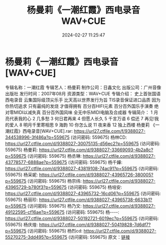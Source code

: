 ﻿---
title: 杨曼莉《一潮红霞》西电录音WAV+CUE
date: 2024-02-27 11:25:47
categories: WAV车载音乐、镜像
tags: 华语中文
---
# 杨曼莉《一潮红霞》西电录音[WAV+CUE]

专辑名称：一潮红霞
专辑艺人：杨曼莉
制作公司：日鑫文化
出版公司：广州音像出版社
发行时间：2007年08月
资源类型：WAV+CUE
专辑介绍：
史上首张国语西电录音 云集国际级顶尖乐手
比天高以世界发行为旨 TIS录音保证进口品质
因为你热切追求 只有最纯的发烧 才值得拥有
百分百HIFI元素 百分百外国乐手演奏
绝对零MIDI以减失真 百分百外国风味 全无中乐MIDI电脑及合成器
专辑简介：
1 月亮代表我的心
2 几多愁
3 何日君再来
4 但愿人长久
5 千言万语
6 偿还
7 再见!我的爱人
8 明月千里寄相思
9 海韵
10 你怎么说
11 夜来香
12 独上西楼
杨曼莉 《一潮红霞》西电录音[WAV+CUE].rar: https://url27.ctfile.com/f/9388027-344538996-3f486a?p=559675
(访问密码: 559675)
杨林CD: https://url27.ctfile.com/d/9388027-30075135-d56ec2?p=559675
(访问密码: 559675)
杨曼莉: https://url27.ctfile.com/d/9388027-33669093-4b2a8c?p=559675
(访问密码: 559675)
杨丞琳: https://url27.ctfile.com/d/9388027-43778577-6888ae?p=559675
(访问密码: 559675)
杨千嬅: https://url27.ctfile.com/d/9388027-43819108-74ac91?p=559675
(访问密码: 559675)
杨采妮: https://url27.ctfile.com/d/9388027-43965726-380005?p=559675
(访问密码: 559675)
杨宗纬: https://url27.ctfile.com/d/9388027-43965729-b780f3?p=559675
(访问密码: 559675)
杨培安: https://url27.ctfile.com/d/9388027-43965732-16cd06?p=559675
(访问密码: 559675)
杨丽珍: https://url27.ctfile.com/d/9388027-43965738-6633b1?p=559675
(访问密码: 559675)
杨乃文: https://url27.ctfile.com/d/9388027-49122595-cf16ae?p=559675
(访问密码: 559675)
杨----: https://url27.ctfile.com/d/9388027-50192721-6019ec?p=559675
(访问密码: 559675)
杨庆煌: https://url27.ctfile.com/d/9388027-50419828-7d6df7?p=559675
(访问密码: 559675)
杨烈cd: https://url27.ctfile.com/d/9388027-55270275-3dd495?p=559675
(访问密码: 559675)
原文：[链接](https://blog.sina.com.cn/s/blog_1647c7e76010314ic.html)